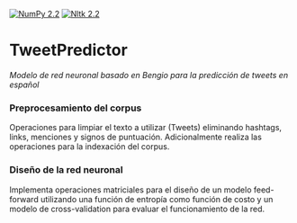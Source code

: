 [![NumPy 2.2](https://img.shields.io/badge/NumPy-1.21.1-brightgreen)]()
[![Nltk 2.2](https://img.shields.io/badge/NLTK-3.6.2-blue)]()

# TweetPredictor

_Modelo de red neuronal basado en Bengio para la predicción de tweets en español_

### Preprocesamiento del corpus
Operaciones para limpiar el texto a utilizar (Tweets) eliminando hashtags, links, menciones y signos de puntuación. Adicionalmente realiza las operaciones para la indexación del corpus.

### Diseño de la red neuronal
Implementa operaciones matriciales para el diseño de un modelo feed-forward utilizando una función de entropía como función de costo y un modelo de cross-validation para evaluar el funcionamiento de la red.

